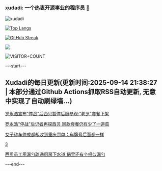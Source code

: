 ### xudadi: 一个热衷开源事业的程序员 👋

![xudadi](https://github-readme-stats-git-masterorgs-github-readme-stats-team.vercel.app/api?username=xudadi)

[![Top Langs](https://github-readme-stats.vercel.app/api/top-langs/?username=xudadi)](https://github.com/anuraghazra/github-readme-stats)

[![GitHub Streak](https://streak-stats.demolab.com?user=xudadi&locale=zh_Hans)](https://git.io/streak-stats)

![](https://raw.githubusercontent.com/xudadi/xudadi/main/assets/github-contribution-grid-snake.svg)

![VISITOR+COUNT](https://komarev.com/ghpvc/?username=xudadi&label=VISITOR+COUNT)


---start---

## Xudadi的每日更新(更新时间:2025-09-14 21:38:27 | 本部分通过Github Actions抓取RSS自动更新, 无意中实现了自动刷绿墙...)

[罗永浩宣布"停战"后西贝暂停后厨参观:"老罗"套餐下架](https://m.163.com/news/article/K9EBFM15053469LG.html)

[罗永浩"停战"后记者再探西贝 同款套餐仍有少了一道菜](https://m.163.com/news/article/K9E048FA0550B6IS.html)

[女子称车停成都却收到重庆罚单：车牌号后面都一样](https://m.163.com/news/article/K9DTE4II053469LG.html)

[3](https://m.163.com/touch/news/sub/domestic)

[西贝员工用漏勺疏通厨房下水道 锅里还有个相似漏勺](https://m.163.com/news/article/K9DSB4HT053469LG.html)

---end---

